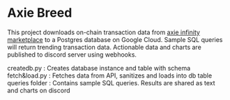 # Axie Breed

This project downloads on-chain transaction data from [axie infinity marketplace](https://marketplace.axieinfinity.com) to a Postgres database on Google Cloud. Sample SQL queries will return trending transaction data. Actionable data and charts are published to discord server using webhooks.

createdb.py : Creates database instance and table with schema <br>
fetch&load.py : Fetches data from API, sanitizes and loads into db table <br>
queries folder : Contains sample SQL queries. Results are shared as text and charts on discord

